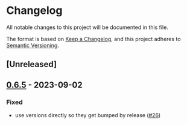 # Changelog
All notable changes to this project will be documented in this file.

The format is based on [Keep a Changelog](https://keepachangelog.com/en/1.0.0/),
and this project adheres to [Semantic Versioning](https://semver.org/spec/v2.0.0.html).

## [Unreleased]

## [0.6.5](https://github.com/loambuild/loam-sdk/compare/loam-build-v0.6.4...loam-build-v0.6.5) - 2023-09-02

### Fixed
- use versions directly so they get bumped by release ([#26](https://github.com/loambuild/loam-sdk/pull/26))

